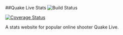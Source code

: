 ##Quake Live Stats
![Build Status](https://codeship.com/projects/ec5be100-006b-0134-2fb7-62bf2e8b1bf1/status?branch=master)
<!-- ![Code Climate](https://codeclimate.com/github/tomfafard/live_stats.png) -->
[![Coverage Status](https://coveralls.io/repos/github/tomfafard/live_stats/badge.svg?branch=master)](https://coveralls.io/github/tomfafard/live_stats?branch=master)


A stats website for popular online shooter Quake Live.
